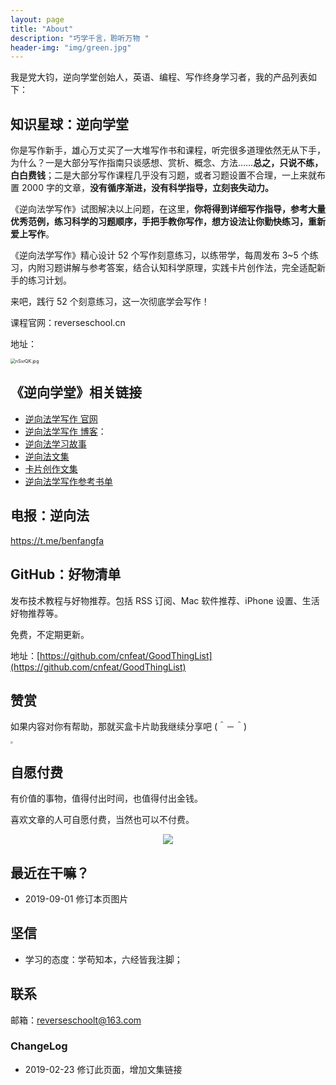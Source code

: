```yaml
---
layout: page
title: "About"
description: "巧学千言，聆听万物 "
header-img: "img/green.jpg"
---
```



我是党大钧，逆向学堂创始人，英语、编程、写作终身学习者，我的产品列表如下：


## 知识星球：逆向学堂

你是写作新手，雄心万丈买了一大堆写作书和课程，听完很多道理依然无从下手，为什么？一是大部分写作指南只谈感想、赏析、概念、方法……**总之，只说不练，白白费钱**；二是大部分写作课程几乎没有习题，或者习题设置不合理，一上来就布置 2000 字的文章，**没有循序渐进，没有科学指导，立刻丧失动力。**

《逆向法学写作》试图解决以上问题，在这里，**你将得到详细写作指导，参考大量优秀范例，练习科学的习题顺序，手把手教你写作，想方设法让你勤快练习，重新爱上写作**。

《逆向法学写作》精心设计 52 个写作刻意练习，以练带学，每周发布 3~5 个练习，内附习题讲解与参考答案，结合认知科学原理，实践卡片创作法，完全适配新手的练习计划。

来吧，践行 52 个刻意练习，这一次彻底学会写作！

课程官网：reverseschool.cn

地址：

<img src="http://qcas2z69w.bkt.clouddn.com/%E5%BE%AE%E4%BF%A1%E5%9B%BE%E7%89%87_20200623230014.png" alt="nSxrQK.jpg" style="zoom:50%;" />


## 《逆向学堂》相关链接

- [逆向法学写作 官网](http://www.LearnWritingTheHardWay.cn)
- [逆向法学写作 博客](http://www.cnfeat.com)：
- [逆向法学习故事](http://story.learnwritingthehardway.cn/)
- [逆向法文集](http://book.learnthingsthehardway.com/)
- [卡片创作文集](http://card.learnwritingthehardway.cn/)
- [逆向法学写作参考书单](https://www.douban.com/doulist/45064751/)



## 电报：逆向法

https://t.me/benfangfa


##  GitHub：好物清单

发布技术教程与好物推荐。包括 RSS 订阅、Mac 软件推荐、iPhone 设置、生活好物推荐等。

免费，不定期更新。

地址：[https://github.com/cnfeat/GoodThingList](https://github.com/cnfeat/GoodThingList)

## 赞赏


如果内容对你有帮助，那就买盒卡片助我继续分享吧 (＾－＾)

<img src="http://qcas2z69w.bkt.clouddn.com/5.png" style="zoom:25%;" />


## 自愿付费

有价值的事物，值得付出时间，也值得付出金钱。

喜欢文章的人可自愿付费，当然也可以不付费。

<center>
    <p><img src="http://qcas2z69w.bkt.clouddn.com/%E5%BE%AE%E4%BF%A1%E5%9B%BE%E7%89%87_20200622224243_gaitubao_180x180.jpg" align="center"></p>
</center>




## 最近在干嘛？

- 2019-09-01 修订本页图片


## 坚信

* 学习的态度：学苟知本，六经皆我注脚；


## 联系

邮箱：reverseschoolt@163.com


### ChangeLog

- 2019-02-23 修订此页面，增加文集链接
